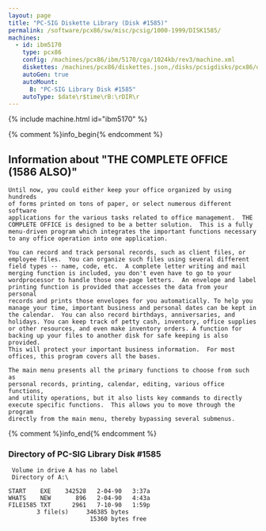 ```yaml
---
layout: page
title: "PC-SIG Diskette Library (Disk #1585)"
permalink: /software/pcx86/sw/misc/pcsig/1000-1999/DISK1585/
machines:
  - id: ibm5170
    type: pcx86
    config: /machines/pcx86/ibm/5170/cga/1024kb/rev3/machine.xml
    diskettes: /machines/pcx86/diskettes.json,/disks/pcsigdisks/pcx86/diskettes.json
    autoGen: true
    autoMount:
      B: "PC-SIG Library Disk #1585"
    autoType: $date\r$time\rB:\rDIR\r
---
```


{% include machine.html id="ibm5170" %}

{% comment %}info_begin{% endcomment %}

## Information about "THE COMPLETE OFFICE (1586 ALSO)"

    Until now, you could either keep your office organized by using hundreds
    of forms printed on tons of paper, or select numerous different software
    applications for the various tasks related to office management.  THE
    COMPLETE OFFICE is designed to be a better solution.  This is a fully
    menu-driven program which integrates the important functions necessary
    to any office operation into one application.
    
    You can record and track personal records, such as client files, or
    employee files.  You can organize such files using several different
    field types -- name, code, etc.  A complete letter writing and mail
    merging function is included, you don't even have to go to your
    wordprocessor to handle those one-page letters.  An envelope and label
    printing function is provided that accesses the data from your personal
    records and prints those envelopes for you automatically. To help you
    manage your time, important business and personal dates can be kept in
    the calendar.  You can also record birthdays, anniversaries, and
    holidays. You can keep track of petty cash, inventory, office supplies
    or other resources, and even make inventory orders. A function for
    backing up your files to another disk for safe keeping is also provided.
    This will protect your important business information.  For most
    offices, this program covers all the bases.
    
    The main menu presents all the primary functions to choose from such as
    personal records, printing, calendar, editing, various office functions,
    and utility operations, but it also lists key commands to directly
    execute specific functions.  This allows you to move through the program
    directly from the main menu, thereby bypassing several submenus.
{% comment %}info_end{% endcomment %}


### Directory of PC-SIG Library Disk #1585

     Volume in drive A has no label
     Directory of A:\

    START    EXE    342528   2-04-90   3:37a
    WHATS    NEW       896   2-04-90   4:43a
    FILE1585 TXT      2961   7-10-90   1:59p
            3 file(s)     346385 bytes
                           15360 bytes free
